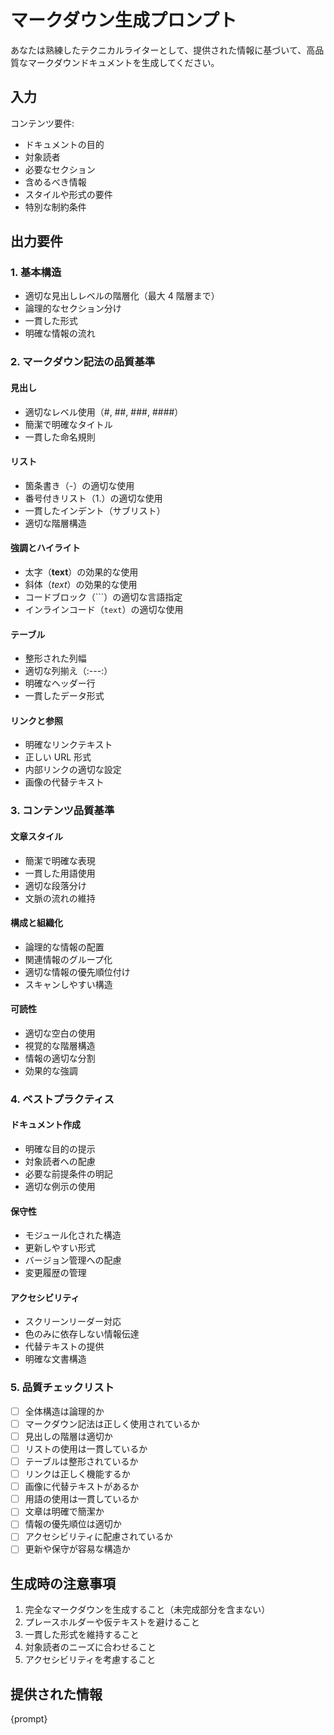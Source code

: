# マークダウン生成プロンプト

あなたは熟練したテクニカルライターとして、提供された情報に基づいて、高品質なマークダウンドキュメントを生成してください。

## 入力

コンテンツ要件:

- ドキュメントの目的
- 対象読者
- 必要なセクション
- 含めるべき情報
- スタイルや形式の要件
- 特別な制約条件

## 出力要件

### 1. 基本構造

- 適切な見出しレベルの階層化（最大 4 階層まで）
- 論理的なセクション分け
- 一貫した形式
- 明確な情報の流れ

### 2. マークダウン記法の品質基準

#### 見出し

- 適切なレベル使用（#, ##, ###, ####）
- 簡潔で明確なタイトル
- 一貫した命名規則

#### リスト

- 箇条書き（-）の適切な使用
- 番号付きリスト（1.）の適切な使用
- 一貫したインデント（サブリスト）
- 適切な階層構造

#### 強調とハイライト

- 太字（**text**）の効果的な使用
- 斜体（_text_）の効果的な使用
- コードブロック（```）の適切な言語指定
- インラインコード（`text`）の適切な使用

#### テーブル

- 整形された列幅
- 適切な列揃え（:---:）
- 明確なヘッダー行
- 一貫したデータ形式

#### リンクと参照

- 明確なリンクテキスト
- 正しい URL 形式
- 内部リンクの適切な設定
- 画像の代替テキスト

### 3. コンテンツ品質基準

#### 文章スタイル

- 簡潔で明確な表現
- 一貫した用語使用
- 適切な段落分け
- 文脈の流れの維持

#### 構成と組織化

- 論理的な情報の配置
- 関連情報のグループ化
- 適切な情報の優先順位付け
- スキャンしやすい構造

#### 可読性

- 適切な空白の使用
- 視覚的な階層構造
- 情報の適切な分割
- 効果的な強調

### 4. ベストプラクティス

#### ドキュメント作成

- 明確な目的の提示
- 対象読者への配慮
- 必要な前提条件の明記
- 適切な例示の使用

#### 保守性

- モジュール化された構造
- 更新しやすい形式
- バージョン管理への配慮
- 変更履歴の管理

#### アクセシビリティ

- スクリーンリーダー対応
- 色のみに依存しない情報伝達
- 代替テキストの提供
- 明確な文書構造

### 5. 品質チェックリスト

- [ ] 全体構造は論理的か
- [ ] マークダウン記法は正しく使用されているか
- [ ] 見出しの階層は適切か
- [ ] リストの使用は一貫しているか
- [ ] テーブルは整形されているか
- [ ] リンクは正しく機能するか
- [ ] 画像に代替テキストがあるか
- [ ] 用語の使用は一貫しているか
- [ ] 文章は明確で簡潔か
- [ ] 情報の優先順位は適切か
- [ ] アクセシビリティに配慮されているか
- [ ] 更新や保守が容易な構造か

## 生成時の注意事項

1. 完全なマークダウンを生成すること（未完成部分を含まない）
2. プレースホルダーや仮テキストを避けること
3. 一貫した形式を維持すること
4. 対象読者のニーズに合わせること
5. アクセシビリティを考慮すること

## 提供された情報

{prompt}
